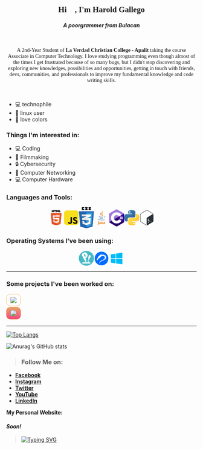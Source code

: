 
<h2 align="center" style="font-family: Ubuntu">Hi 👋, I'm Harold Gallego</h2>
<h4 align="center"><em>A poorgrammer from Bulacan</em></h4>
<br>

<p align="center" style="font-family: Ubuntu">A 2nd-Year Student of <strong>La Verdad Christian College - Apalit</strong> taking the course Associate in Computer Technology. I love studying programming even though almost of the times I get frustrated because of so many bugs, but I didn't stop discovering and exploring new knowledges, possibilities and opportunities, getting in touch with friends, devs, communities, and professionals to improve my fundamental knowledge and code writing skills.</p>
<br>

- :computer: technophile
- :penguin: linux user
- :art: love colors

### **Things I'm interested in:**
- :computer: Coding
- :movie_camera: Filmmaking
- :lock: Cybersecurity
- :signal_strength: Computer Networking
- :computer: Computer Hardware

### **Languages and Tools:**
<div style="display: flex; justify-content: center; align-items: center; flex-wrap: wrap;">
<img src="./img/html5-logo.png" alt="html5" style="width: 40px; border-radius: 10px;">
<img src="./img/js-logo.png" alt="javascript" style="width: 40px; border-radius: 10px">
<img src="./img/css-logo.png" alt="css3" style="width: 40px">
<img src="./img/java-logo.png" alt="java" style="width: 40px">
<img src="./img/csharp-logo.png" alt="csharp" style="width: 40px">
<img src="./img/python-logo.png" alt="python" style="width: 40px">
<img src="./img/bash-logo.png" alt="bash" style="width: 40px">
</div>


### **Operating Systems I've been using:** 
<div style="display: flex; justify-content: center; align-items: center; flex-wrap: wrap;">

<img src="./img/pop-os-logo.png" alt="popos" style="width: 40px">
<img src="./img/kali-logo.png" alt="kali-linux" style="width: 40px">
<img src="./img/windows-logo.png" alt="windows" style="width: 40px">
</div>

<hr>

### **Some projects I've been worked on:**
<a href="https://lvcc-act2-pro-cvpn.netlify.app" target="_blank"><img src="https://raw.githubusercontent.com/toor-at-har0/lvcc-grp4-pro_cvpn/main/images/logos/logo-ls.png"   style="width: 150px; border: 1px solid #f9bd68; padding: 7px 10px; border-radius: 10px;"></a>
<br>
<a href="https://lvcc-act2-code-xchange-rwd.netlify.app/index.html" target="_blank"><img src="https://raw.githubusercontent.com/toor-at-har0/code-xchange-rwd/main/images/logos/logo-landscape-transparent.png" style="width: 190px; border: 1px solid #d8670b; padding: 7px 10px; border-radius: 10px; background: rgb(231,160,101);
background: linear-gradient(180deg, rgba(231,160,101,1) 0%, rgba(251,67,134,1) 100%);"></a>
<hr>
<!-- //background: linear-gradient(90deg, #4b6cb7 0%, #182848 100%); -->

[![Top Langs](https://github-readme-stats.vercel.app/api/top-langs/?username=toor-at-har0&theme=vue-dark)](https://github.com/anuraghazra/github-readme-stats)

![Anurag's GitHub stats](https://github-readme-stats.vercel.app/api?username=toor-at-har0&show_icons=true&theme=vue-dark)

> ### **Follow Me on:**
- [**Facebook**](https://facebook.com/h01000111)
- [**Instagram**](https://instagram.com/halord.jpg)
- [**Twitter**](https://twitter.com/HarordG)
- [**YouTube**](https://youtube.com/channel/UCj9Ft2taDzOzTzDO02DWS6Q)
- [**LinkedIn**](https://linkedin.com/in/haroldgallego2018)

**My Personal Website:**
#### *Soon!*

> [![Typing SVG](https://readme-typing-svg.herokuapp.com?color=%2320D552&center=true&vCenter=true&multiline=true&height=100&lines=%22Dont+be+a+programmer..;%E2%80%8E%E2%80%8E%E2%80%8E...%E2%80%8Ebe+a+problem+solver%22;-+J+O+M+A)](https://git.io/typing-svg)

